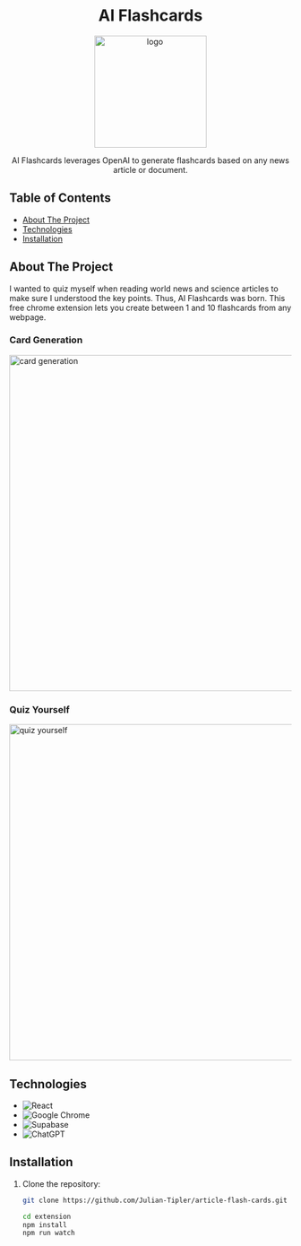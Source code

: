 <h1 align="center">AI Flashcards</h1>
<p align="center">
  <img src="https://github.com/Julian-Tipler/article-flash-cards/assets/59591817/c65de6b8-c8a2-4279-8f05-6b601ab77bcf" alt="logo" width="200"/>
</p>


<p align="center">
AI Flashcards leverages OpenAI to generate flashcards based on any news article or document.
</p>

## Table of Contents

- [About The Project](#about-the-project)
- [Technologies](#technologies)
- [Installation](#installation)

## About The Project

I wanted to quiz myself when reading world news and science articles to make sure I understood the key points. Thus, AI Flashcards was born. This free chrome extension lets you create between 1 and 10 flashcards from any webpage.

### Card Generation  
  <img src="https://github.com/Julian-Tipler/article-flash-cards/assets/59591817/fc8f2a90-1508-47c8-8341-e06ee5bd9163" alt="card generation" width="600" />

### Quiz Yourself
  <img src="https://github.com/Julian-Tipler/article-flash-cards/assets/59591817/2372ccd7-2209-40d3-93a2-8df2f606b2c7" alt="quiz yourself" width="600" />


## Technologies
* ![React](https://img.shields.io/badge/react-%2320232a.svg?style=for-the-badge&logo=react&logoColor=%2361DAFB)
* ![Google Chrome](https://img.shields.io/badge/Google%20Chrome-4285F4?style=for-the-badge&logo=GoogleChrome&logoColor=white)
* ![Supabase](https://img.shields.io/badge/Supabase-3ECF8E?style=for-the-badge&logo=supabase&logoColor=white)
* ![ChatGPT](https://img.shields.io/badge/chatGPT-74aa9c?style=for-the-badge&logo=openai&logoColor=white)
  
## Installation

1. Clone the repository:

   ```bash
   git clone https://github.com/Julian-Tipler/article-flash-cards.git

   cd extension
   npm install
   npm run watch

   ```
